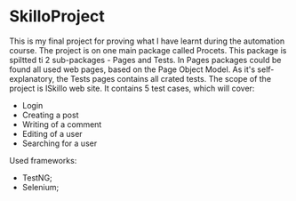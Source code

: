 # SkilloProject

This is my final project for proving what I have learnt during the automation course. The project is on one main package called Procets. This package is spiltted ti 2 sub-packages - Pages and Tests. In Pages packages could be found all used web pages, based on the Page Object Model. As it's self-explanatory, the Tests pages contains all crated tests.  The scope of the project is ISkillo web site.  It contains 5 test cases, which will cover:
- Login
- Creating a post
- Writing of a comment
- Editing of a user
- Searching for a user

Used frameworks:
- TestNG;
- Selenium;
